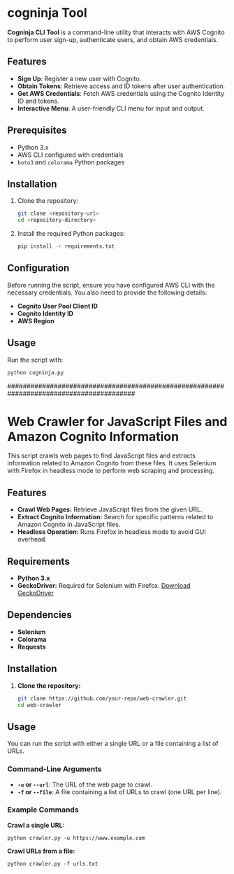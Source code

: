 # cogninja Tool

**Cogninja CLI Tool** is a command-line utility that interacts with AWS Cognito to perform user sign-up, authenticate users, and obtain AWS credentials.

## Features

- **Sign Up**: Register a new user with Cognito.
- **Obtain Tokens**: Retrieve access and ID tokens after user authentication.
- **Get AWS Credentials**: Fetch AWS credentials using the Cognito Identity ID and tokens.
- **Interactive Menu**: A user-friendly CLI menu for input and output.

## Prerequisites

- Python 3.x
- AWS CLI configured with credentials
- `boto3` and `colorama` Python packages

## Installation

1. Clone the repository:

    ```bash
    git clone <repository-url>
    cd <repository-directory>
    ```

2. Install the required Python packages:

    ```bash
    pip install -r requirements.txt
    ```

## Configuration

Before running the script, ensure you have configured AWS CLI with the necessary credentials. You also need to provide the following details:

- **Cognito User Pool Client ID**
- **Cognito Identity ID**
- **AWS Region**

## Usage

Run the script with:

```bash
python cogninja.py
```







#########################################################################################








# Web Crawler for JavaScript Files and Amazon Cognito Information

This script crawls web pages to find JavaScript files and extracts information related to Amazon Cognito from these files. It uses Selenium with Firefox in headless mode to perform web scraping and processing.

## Features

- **Crawl Web Pages:** Retrieve JavaScript files from the given URL.
- **Extract Cognito Information:** Search for specific patterns related to Amazon Cognito in JavaScript files.
- **Headless Operation:** Runs Firefox in headless mode to avoid GUI overhead.

## Requirements

- **Python 3.x**
- **GeckoDriver:** Required for Selenium with Firefox. [Download GeckoDriver](https://github.com/mozilla/geckodriver/releases)

## Dependencies

- **Selenium**
- **Colorama**
- **Requests**

## Installation

1. **Clone the repository:**

   ```bash
   git clone https://github.com/your-repo/web-crawler.git
   cd web-crawler
   ```

## Usage

You can run the script with either a single URL or a file containing a list of URLs.

### Command-Line Arguments

- **`-u` or `--url`**: The URL of the web page to crawl.
- **`-f` or `--file`**: A file containing a list of URLs to crawl (one URL per line).

### Example Commands

**Crawl a single URL:**

```
python crawler.py -u https://www.example.com
```

**Crawl URLs from a file:**

```
python crawler.py -f urls.txt
```
